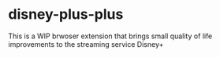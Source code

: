 # disney-plus-plus
This is a WIP brwoser extension that brings small quality of life improvements to the streaming service Disney+
